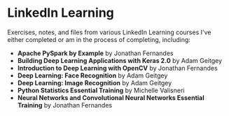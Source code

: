 # LinkedIn Learning
Exercises, notes, and files from various LinkedIn Learning courses I've either completed or am in the process of completing, including:

- **Apache PySpark by Example** by Jonathan Fernandes
- **Building Deep Learning Applications with Keras 2.0** by Adam Geitgey
- **Introduction to Deep Learning with OpenCV** by Jonathan Fernandes
- **Deep Learning: Face Recognition** by Adam Geitgey
- **Deep Learning: Image Recognition** by Adam Geitgey
- **Python Statistics Essential Training** by Michelle Valisneri
- **Neural Networks and Convolutional Neural Networks Essential Training** by Jonathan Fernandes